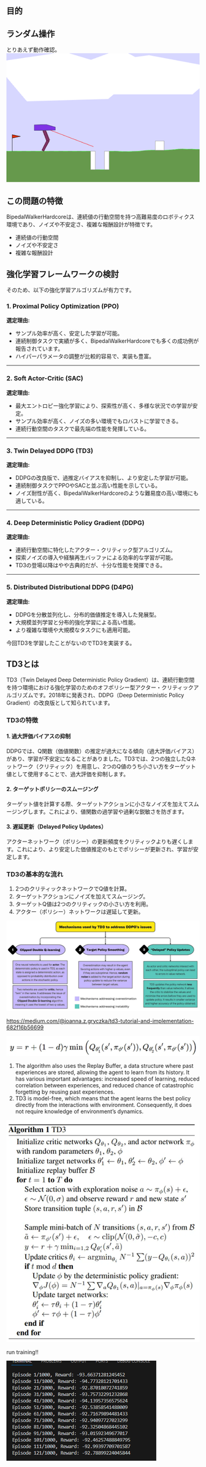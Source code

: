 ## 目的



## ランダム操作
とりあえず動作確認。
![alt text](image.png)

## この問題の特徴
BipedalWalkerHardcoreは、連続値の行動空間を持つ高難易度のロボティクス環境であり、ノイズや不安定さ、複雑な報酬設計が特徴です。
- 連続値の行動空間
- ノイズや不安定さ
- 複雑な報酬設計

## 強化学習フレームワークの検討

そのため、以下の強化学習アルゴリズムが有力です。


### 1. **Proximal Policy Optimization (PPO)**
**選定理由:**  
- サンプル効率が高く、安定した学習が可能。
- 連続制御タスクで実績が多く、BipedalWalkerHardcoreでも多くの成功例が報告されています。
- ハイパーパラメータの調整が比較的容易で、実装も豊富。

---

### 2. **Soft Actor-Critic (SAC)**
**選定理由:**  
- 最大エントロピー強化学習により、探索性が高く、多様な状況での学習が安定。
- サンプル効率が高く、ノイズの多い環境でもロバストに学習できる。
- 連続行動空間のタスクで最先端の性能を発揮している。

---

### 3. **Twin Delayed DDPG (TD3)**
**選定理由:**  
- DDPGの改良版で、過推定バイアスを抑制し、より安定した学習が可能。
- 連続制御タスクでPPOやSACと並ぶ高い性能を示している。
- ノイズ耐性が高く、BipedalWalkerHardcoreのような難易度の高い環境にも適している。

---

### 4. **Deep Deterministic Policy Gradient (DDPG)**
**選定理由:**  
- 連続行動空間に特化したアクター・クリティック型アルゴリズム。
- 探索ノイズの導入や経験再生バッファによる効率的な学習が可能。
- TD3の登場以降はやや古典的だが、十分な性能を発揮できる。

---

### 5. **Distributed Distributional DDPG (D4PG)**
**選定理由:**  
- DDPGを分散並列化し、分布的価値推定を導入した発展型。
- 大規模並列学習と分布的強化学習による高い性能。
- より複雑な環境や大規模なタスクにも適用可能。

今回TD3を学習したことがないのでTD3を実装する。

## TD3とは
TD3（Twin Delayed Deep Deterministic Policy Gradient）は、連続行動空間を持つ環境における強化学習のためのオフポリシー型アクター・クリティックアルゴリズムです。2018年に発表され、DDPG（Deep Deterministic Policy Gradient）の改良版として知られています。

### TD3の特徴
#### 1. 過大評価バイアスの抑制
DDPGでは、Q関数（価値関数）の推定が過大になる傾向（過大評価バイアス）があり、学習が不安定になることがありました。TD3では、2つの独立したQネットワーク（クリティック）を用意し、2つのQ値のうち小さい方をターゲット値として使用することで、過大評価を抑制します。

#### 2. ターゲットポリシーのスムージング
ターゲット値を計算する際、ターゲットアクションに小さなノイズを加えてスムージングします。これにより、値関数の過学習や過剰な鋭敏さを防ぎます。

#### 3. 遅延更新（Delayed Policy Updates）
アクターネットワーク（ポリシー）の更新頻度をクリティックよりも遅くします。これにより、より安定した価値推定のもとでポリシーが更新され、学習が安定します。

### TD3の基本的な流れ
1. 2つのクリティックネットワークでQ値を計算。
2. ターゲットアクションにノイズを加えてスムージング。
3. ターゲットQ値は2つのクリティックの小さい方を利用。
4. アクター（ポリシー）ネットワークは遅延して更新。


![alt text](image-1.png)

https://medium.com/@joanna.z.gryczka/td3-tutorial-and-implementation-682f16b56699

![alt text](image-2.png)


1. The algorithm also uses the Replay Buffer, a data structure where past experiences are stored, allowing the agent to learn from its history.
It has various important advantages: increased speed of learning, reduced correlation between experiences, and reduced chance of catastrophic forgetting by reusing past experiences.
2. TD3 is model-free, which means that the agent learns the best policy directly from the interactions with environment. Consequently, it does not require knowledge of environment’s dynamics.

![alt text](image-3.png)

run training!!

![alt text](image-4.png)
